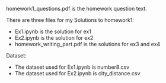 
homework1_questions.pdf is the homework question text.

There are three files for my Solutions to homework1:
 
- Ex1.ipynb is the solution for ex1
- Ex2.ipynb is the solution for ex2
- homework_writing_part.pdf is the solutions for ex3 and ex4
 
Dataset:
- The dataset used for Ex1.ipynb is number8.csv
- The dataset used for Ex2.ipynb is city_distance.csv
